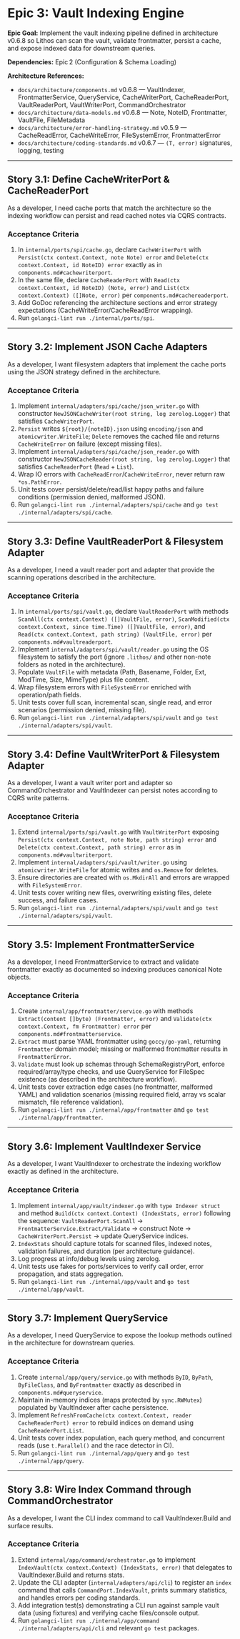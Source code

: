 # Epic 3: Vault Indexing Engine

**Epic Goal:** Implement the vault indexing pipeline defined in architecture v0.6.8 so Lithos can scan the vault, validate frontmatter, persist a cache, and expose indexed data for downstream queries.

**Dependencies:** Epic 2 (Configuration & Schema Loading)

**Architecture References:**
- `docs/architecture/components.md` v0.6.8 — VaultIndexer, FrontmatterService, QueryService, CacheWriterPort, CacheReaderPort, VaultReaderPort, VaultWriterPort, CommandOrchestrator
- `docs/architecture/data-models.md` v0.6.8 — Note, NoteID, Frontmatter, VaultFile, FileMetadata
- `docs/architecture/error-handling-strategy.md` v0.5.9 — CacheReadError, CacheWriteError, FileSystemError, FrontmatterError
- `docs/architecture/coding-standards.md` v0.6.7 — `(T, error)` signatures, logging, testing

---

## Story 3.1: Define CacheWriterPort & CacheReaderPort

As a developer, I need cache ports that match the architecture so the indexing workflow can persist and read cached notes via CQRS contracts.

### Acceptance Criteria
1. In `internal/ports/spi/cache.go`, declare `CacheWriterPort` with `Persist(ctx context.Context, note Note) error` and `Delete(ctx context.Context, id NoteID) error` exactly as in `components.md#cachewriterport`.
2. In the same file, declare `CacheReaderPort` with `Read(ctx context.Context, id NoteID) (Note, error)` and `List(ctx context.Context) ([]Note, error)` per `components.md#cachereaderport`.
3. Add GoDoc referencing the architecture sections and error strategy expectations (CacheWriteError/CacheReadError wrapping).
4. Run `golangci-lint run ./internal/ports/spi`.

---

## Story 3.2: Implement JSON Cache Adapters

As a developer, I want filesystem adapters that implement the cache ports using the JSON strategy defined in the architecture.

### Acceptance Criteria
1. Implement `internal/adapters/spi/cache/json_writer.go` with constructor `NewJSONCacheWriter(root string, log zerolog.Logger)` that satisfies `CacheWriterPort`.
2. `Persist` writes `${root}/{noteID}.json` using `encoding/json` and `atomicwriter.WriteFile`; `Delete` removes the cached file and returns `CacheWriteError` on failure (except missing files).
3. Implement `internal/adapters/spi/cache/json_reader.go` with constructor `NewJSONCacheReader(root string, log zerolog.Logger)` that satisfies `CacheReaderPort` (`Read` + `List`).
4. Wrap IO errors with `CacheReadError`/`CacheWriteError`, never return raw `*os.PathError`.
5. Unit tests cover persist/delete/read/list happy paths and failure conditions (permission denied, malformed JSON).
6. Run `golangci-lint run ./internal/adapters/spi/cache` and `go test ./internal/adapters/spi/cache`.

---

## Story 3.3: Define VaultReaderPort & Filesystem Adapter

As a developer, I need a vault reader port and adapter that provide the scanning operations described in the architecture.

### Acceptance Criteria
1. In `internal/ports/spi/vault.go`, declare `VaultReaderPort` with methods `ScanAll(ctx context.Context) ([]VaultFile, error)`, `ScanModified(ctx context.Context, since time.Time) ([]VaultFile, error)`, and `Read(ctx context.Context, path string) (VaultFile, error)` per `components.md#vaultreaderport`.
2. Implement `internal/adapters/spi/vault/reader.go` using the OS filesystem to satisfy the port (ignore `.lithos/` and other non-note folders as noted in the architecture).
3. Populate `VaultFile` with metadata (Path, Basename, Folder, Ext, ModTime, Size, MimeType) plus file content.
4. Wrap filesystem errors with `FileSystemError` enriched with operation/path fields.
5. Unit tests cover full scan, incremental scan, single read, and error scenarios (permission denied, missing file).
6. Run `golangci-lint run ./internal/adapters/spi/vault` and `go test ./internal/adapters/spi/vault`.

---

## Story 3.4: Define VaultWriterPort & Filesystem Adapter

As a developer, I want a vault writer port and adapter so CommandOrchestrator and VaultIndexer can persist notes according to CQRS write patterns.

### Acceptance Criteria
1. Extend `internal/ports/spi/vault.go` with `VaultWriterPort` exposing `Persist(ctx context.Context, note Note, path string) error` and `Delete(ctx context.Context, path string) error` as in `components.md#vaultwriterport`.
2. Implement `internal/adapters/spi/vault/writer.go` using `atomicwriter.WriteFile` for atomic writes and `os.Remove` for deletes.
3. Ensure directories are created with `os.MkdirAll` and errors are wrapped with `FileSystemError`.
4. Unit tests cover writing new files, overwriting existing files, delete success, and failure cases.
5. Run `golangci-lint run ./internal/adapters/spi/vault` and `go test ./internal/adapters/spi/vault`.

---

## Story 3.5: Implement FrontmatterService

As a developer, I need FrontmatterService to extract and validate frontmatter exactly as documented so indexing produces canonical Note objects.

### Acceptance Criteria
1. Create `internal/app/frontmatter/service.go` with methods `Extract(content []byte) (Frontmatter, error)` and `Validate(ctx context.Context, fm Frontmatter) error` per `components.md#frontmatterservice`.
2. `Extract` must parse YAML frontmatter using `goccy/go-yaml`, returning `Frontmatter` domain model; missing or malformed frontmatter results in `FrontmatterError`.
3. `Validate` must look up schemas through SchemaRegistryPort, enforce required/array/type checks, and use QueryService for FileSpec existence (as described in the architecture workflow).
4. Unit tests cover extraction edge cases (no frontmatter, malformed YAML) and validation scenarios (missing required field, array vs scalar mismatch, file reference validation).
5. Run `golangci-lint run ./internal/app/frontmatter` and `go test ./internal/app/frontmatter`.

---

## Story 3.6: Implement VaultIndexer Service

As a developer, I want VaultIndexer to orchestrate the indexing workflow exactly as defined in the architecture.

### Acceptance Criteria
1. Implement `internal/app/vault/indexer.go` with `type Indexer struct` and method `Build(ctx context.Context) (IndexStats, error)` following the sequence: `VaultReaderPort.ScanAll` → `FrontmatterService.Extract/Validate` → construct Note → `CacheWriterPort.Persist` → update QueryService indices.
2. `IndexStats` should capture totals for scanned files, indexed notes, validation failures, and duration (per architecture guidance).
3. Log progress at info/debug levels using zerolog.
4. Unit tests use fakes for ports/services to verify call order, error propagation, and stats aggregation.
5. Run `golangci-lint run ./internal/app/vault` and `go test ./internal/app/vault`.

---

## Story 3.7: Implement QueryService

As a developer, I need QueryService to expose the lookup methods outlined in the architecture for downstream queries.

### Acceptance Criteria
1. Create `internal/app/query/service.go` with methods `ByID`, `ByPath`, `ByFileClass`, and `ByFrontmatter` exactly as described in `components.md#queryservice`.
2. Maintain in-memory indices (maps protected by `sync.RWMutex`) populated by VaultIndexer after cache persistence.
3. Implement `RefreshFromCache(ctx context.Context, reader CacheReaderPort) error` to rebuild indices on demand using `CacheReaderPort.List`.
4. Unit tests cover index population, each query method, and concurrent reads (use `t.Parallel()` and the race detector in CI).
5. Run `golangci-lint run ./internal/app/query` and `go test ./internal/app/query`.

---

## Story 3.8: Wire Index Command through CommandOrchestrator

As a developer, I want the CLI index command to call VaultIndexer.Build and surface results.

### Acceptance Criteria
1. Extend `internal/app/command/orchestrator.go` to implement `IndexVault(ctx context.Context) (IndexStats, error)` that delegates to VaultIndexer.Build and returns stats.
2. Update the CLI adapter (`internal/adapters/api/cli`) to register an `index` command that calls `CommandPort.IndexVault`, prints summary statistics, and handles errors per coding standards.
3. Add integration test(s) demonstrating a CLI run against sample vault data (using fixtures) and verifying cache files/console output.
4. Run `golangci-lint run ./internal/app/command ./internal/adapters/api/cli` and relevant `go test` packages.
